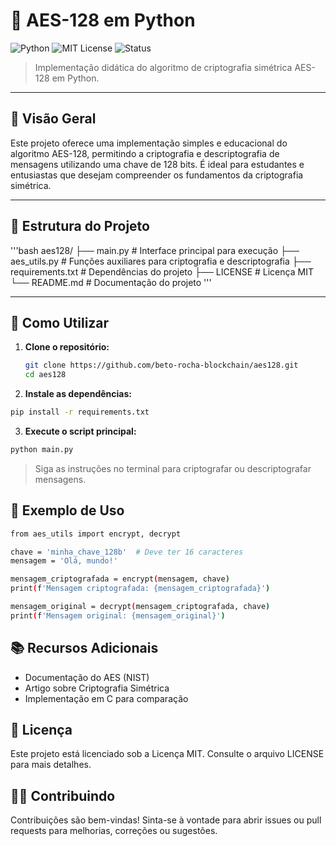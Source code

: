 # 🔐 AES-128 em Python

![Python](https://img.shields.io/badge/Python-3.8%2B-blue?logo=python)
![MIT License](https://img.shields.io/badge/license-MIT-green)
![Status](https://img.shields.io/badge/status-em%20desenvolvimento-yellow)

> Implementação didática do algoritmo de criptografia simétrica AES-128 em Python.

---

## 📌 Visão Geral

Este projeto oferece uma implementação simples e educacional do algoritmo AES-128, permitindo a criptografia e descriptografia de mensagens utilizando uma chave de 128 bits. É ideal para estudantes e entusiastas que desejam compreender os fundamentos da criptografia simétrica.

---

## 🧩 Estrutura do Projeto

'''bash
aes128/
├── main.py # Interface principal para execução
├── aes_utils.py # Funções auxiliares para criptografia e descriptografia
├── requirements.txt # Dependências do projeto
├── LICENSE # Licença MIT
└── README.md # Documentação do projeto
'''

---

## 🚀 Como Utilizar

1. **Clone o repositório:**

   ```bash
   git clone https://github.com/beto-rocha-blockchain/aes128.git
   cd aes128
   ```
2. **Instale as dependências:**

  ```bash
  pip install -r requirements.txt
  ```

3. **Execute o script principal:**

  ```bash
python main.py
```

>Siga as instruções no terminal para criptografar ou descriptografar mensagens.

## 🧠 Exemplo de Uso

```bash
from aes_utils import encrypt, decrypt

chave = 'minha_chave_128b'  # Deve ter 16 caracteres
mensagem = 'Olá, mundo!'

mensagem_criptografada = encrypt(mensagem, chave)
print(f'Mensagem criptografada: {mensagem_criptografada}')

mensagem_original = decrypt(mensagem_criptografada, chave)
print(f'Mensagem original: {mensagem_original}')
```

## 📚 Recursos Adicionais

- Documentação do AES (NIST)
- Artigo sobre Criptografia Simétrica
- Implementação em C para comparação

## 📄 Licença
Este projeto está licenciado sob a Licença MIT. Consulte o arquivo LICENSE para mais detalhes.

## 🙋‍♂️ Contribuindo
Contribuições são bem-vindas! Sinta-se à vontade para abrir issues ou pull requests para melhorias, correções ou sugestões.
